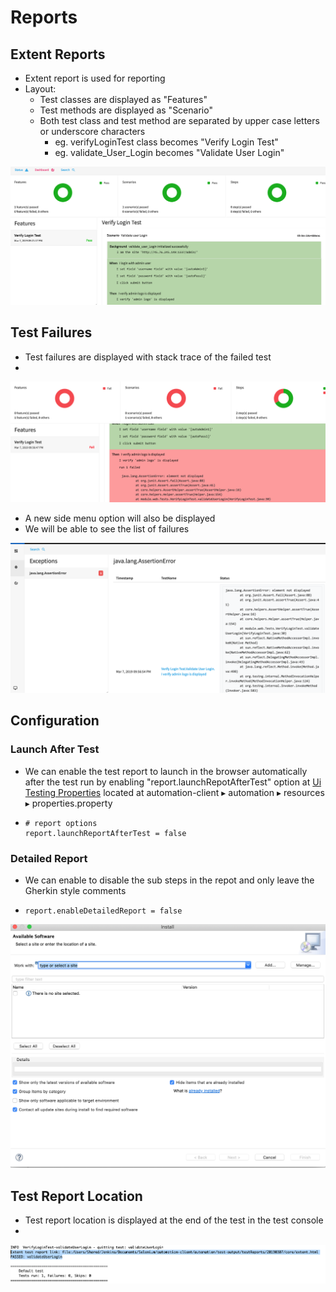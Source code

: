 # Reports

## Extent Reports

* Extent report is used for reporting
* Layout:
  * Test classes are displayed as "Features"
  * Test methods are displayed as "Scenario"
  * Both test class and test method are separated by upper case letters or underscore characters
    * eg. verifyLoginTest class becomes "Verify Login Test"
    * eg. validate\_User\_Login becomes "Validate User Login"

![](.gitbook/assets/image%20%282%29.png)

## Test Failures

* Test failures are displayed with stack trace of the failed test
* 
![](.gitbook/assets/image%20%2823%29.png)

* A new side menu option will also be displayed 
* We will be able to see the list of failures

![](.gitbook/assets/image%20%2815%29.png)

## Configuration

### Launch After Test

* We can enable the test report to launch in the browser automatically after the test run by enabling "report.launchRepotAfterTest" option at [Ui Testing Properties](https://ehsan-matean.gitbook.io/automationcore/~/edit/drafts/-L_QoVcSBVDLeifUW6pF/configuration/properties) located at automation-client⁩ ▸ ⁨automation⁩ ▸ ⁨resources⁩ ▸ properties.property
* ```text
  # report options
  report.launchReportAfterTest = false
  ```

### Detailed Report

* We can enable to disable the sub steps in the repot and only leave the Gherkin style comments
* ```text
  report.enableDetailedReport = false
  ```

![](.gitbook/assets/image%20%2817%29.png)

## Test Report Location

* Test report location is displayed at the end of the test in the test console
* 
![](.gitbook/assets/image%20%285%29.png)

